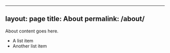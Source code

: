   ---
layout: page
title: About
permalink: /about/
---

About content goes here.

* A list item
* Another list item